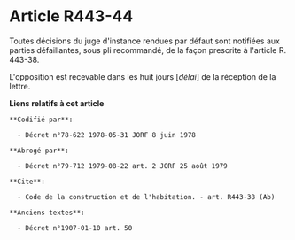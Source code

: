 # Article R443-44

Toutes décisions du juge d'instance rendues par défaut sont notifiées aux parties défaillantes, sous pli recommandé, de la
façon prescrite à l'article R. 443-38.

L'opposition est recevable dans les huit jours [*délai*] de la réception de la lettre.

**Liens relatifs à cet article**

	**Codifié par**:

	  - Décret n°78-622 1978-05-31 JORF 8 juin 1978

	**Abrogé par**:

	  - Décret n°79-712 1979-08-22 art. 2 JORF 25 août 1979

	**Cite**:

	  - Code de la construction et de l'habitation. - art. R443-38 (Ab)

	**Anciens textes**:

	  - Décret n°1907-01-10 art. 50
